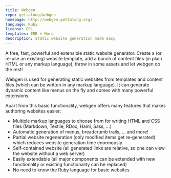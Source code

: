 ```yaml
---
title: Webgen
repo: gettalong/webgen
homepage: http://webgen.gettalong.org/
language: Ruby
license: GPL
templates: ERB + More
description: Static website generation made easy
---
```


A free, fast, powerful and extensible static website generator. Create a (or re-use an existing) website template, add a bunch of content files (in plain HTML or any markup language), throw in some assets and let webgen do the rest!


Webgen is used for generating static websites from templates and content files (which can be written in any markup language). It can generate dynamic content like menus on the fly and comes with many powerful extensions.

Apart from this basic functionality, webgen offers many features that makes authoring websites easier:

* Multiple markup languages to choose from for writing HTML and CSS files (Markdown, Textile, RDoc, Haml, Sass, ...)
* Automatic generation of menus, breadcrumb trails, ... and more!
* Partial website regeneration (only modified items get re-generated) which reduces website generation time enormously
* Self-contained website (all generated links are relative, so one can view the website without a web server)
* Easily extendable (all major components can be extended with new functionality or existing functionality can be replaced)
* No need to know the Ruby language for basic websites
